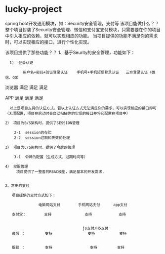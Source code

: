 # lucky-project
spring boot开发通用模块，如：Security安全管理，支付等
该项目能做什么？？
   整个项目封装了Security安全管理、微信和支付宝支付模块，只需要要在你的项目中引入相应的依赖，就可以实现相应的功能。
当项目提供的功能不满足你的需求时，可以实现相应的接口，进行个性化实现。

该项目提供了那些功能？？
   1、基于Seurity的安全管理，功能如下：
   
      1)  登录认证
      
            用户名+密码+验证登录认证    手机号+手机短信登录认证   三方登录认证（微信、QQ）
            
   浏览器           满足                        满足                 满足
  
   APP              满足                        满足                 满足
   
      以上是项目支持的认证方式，若以上认证方式无法满足你的需求，可以实现相应的接口即可（无须配置，项目在启动时会自动扫描你的实现的接口并将它配置在项目中）
      
    2） 项目为B/S架构时，提供了SESSION管理
    
        2-1  session的存贮
        2-2  session过期和失效的处理
        
    3） 项目为C/S架构时，提供了令牌的管理
    
        3-1  令牌的配置（生成方式、过期时间等）
        
    4） 权限管理
         项目提供了一整套的RBAC模型，满足基本的开发需求，
       
     
    2、常用的支付
    
       项目提供的支付方式如下：
                 
                   电脑网站支付        手机网站支付      app支付
                   
       支付宝：        支持               支持            支持  
       
       
                                       js支付/H5支付
       微信 ：         支持                支持           支持
       
       
       银联 ：         支持                 支持         支持 
                         
       
        
